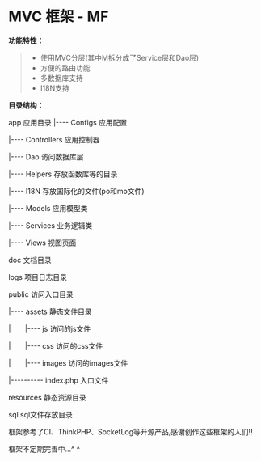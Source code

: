 # MVC 框架 - MF

**功能特性：**

 >* 使用MVC分层(其中M拆分成了Service层和Dao层)
 >* 方便的路由功能
 >* 多数据库支持
 >* I18N支持

**目录结构：**

app 应用目录
|---- Configs 应用配置

|---- Controllers 应用控制器

|---- Dao 访问数据库层

|---- Helpers 存放函数库等的目录

|---- I18N 存放国际化的文件(po和mo文件)

|---- Models 应用模型类

|---- Services 业务逻辑类

|---- Views 视图页面

doc 文档目录

logs 项目日志目录

public 访问入口目录

|---- assets 静态文件目录

|&emsp;&emsp;|---- js 访问的js文件

|&emsp;&emsp;|---- css 访问的css文件

|&emsp;&emsp;|---- images 访问的images文件

|---------- index.php 入口文件

resources 静态资源目录

sql sql文件存放目录

框架参考了CI、ThinkPHP、SocketLog等开源产品,感谢创作这些框架的人们!!

框架不定期完善中...^ ^ 
